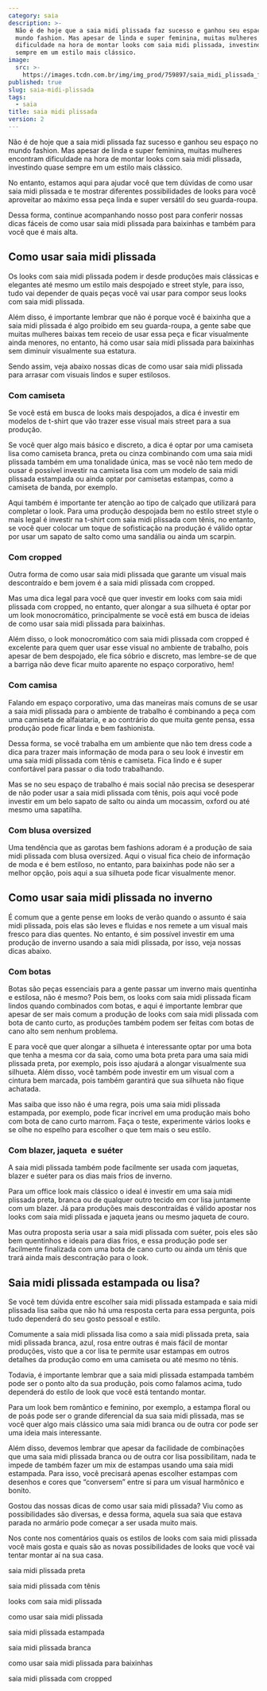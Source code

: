 ```yaml
---
category: saia
description: >-
  Não é de hoje que a saia midi plissada faz sucesso e ganhou seu espaço no
  mundo fashion. Mas apesar de linda e super feminina, muitas mulheres encontram
  dificuldade na hora de montar looks com saia midi plissada, investindo quase
  sempre em um estilo mais clássico.
image:
  src: >-
    https://images.tcdn.com.br/img/img_prod/759897/saia_midi_plissada_floral_azul_5074513_1_20200912013502.jpg
published: true
slug: saia-midi-plissada
tags:
  - saia
title: saia midi plissada
version: 2
---
```

Não é de hoje que a saia midi plissada faz sucesso e ganhou seu espaço no mundo fashion. Mas apesar de linda e super feminina, muitas mulheres encontram dificuldade na hora de montar looks com saia midi plissada, investindo quase sempre em um estilo mais clássico.

No entanto, estamos aqui para ajudar você que tem dúvidas de como usar saia midi plissada e te mostrar diferentes possibilidades de looks para você aproveitar ao máximo essa peça linda e super versátil do seu guarda-roupa.

Dessa forma, continue acompanhando nosso post para conferir nossas dicas fáceis de como usar saia midi plissada para baixinhas e também para você que é mais alta.

## Como usar saia midi plissada

Os looks com saia midi plissada podem ir desde produções mais clássicas e elegantes até mesmo um estilo mais despojado e street style, para isso, tudo vai depender de quais peças você vai usar para compor seus looks com saia midi plissada.

Além disso, é importante lembrar que não é porque você é baixinha que a saia midi plissada é algo proibido em seu guarda-roupa, a gente sabe que muitas mulheres baixas tem receio de usar essa peça e ficar visualmente ainda menores, no entanto, há como usar saia midi plissada para baixinhas sem diminuir visualmente sua estatura.

Sendo assim, veja abaixo nossas dicas de como usar saia midi plissada para arrasar com visuais lindos e super estilosos.

### Com camiseta

Se você está em busca de looks mais despojados, a dica é investir em modelos de t-shirt que vão trazer esse visual mais street para a sua produção.

Se você quer algo mais básico e discreto, a dica é optar por uma camiseta lisa como camiseta branca, preta ou cinza combinando com uma saia midi plissada também em uma tonalidade única, mas se você não tem medo de ousar é possível investir na camiseta lisa com um modelo de saia midi plissada estampada ou ainda optar por camisetas estampas, como a camiseta de banda, por exemplo.

Aqui também é importante ter atenção ao tipo de calçado que utilizará para completar o look. Para uma produção despojada bem no estilo street style o mais legal é investir na t-shirt com saia midi plissada com tênis, no entanto, se você quer colocar um toque de sofisticação na produção é válido optar por usar um sapato de salto como uma sandália ou ainda um scarpin.

### Com cropped

Outra forma de como usar saia midi plissada que garante um visual mais descontraído e bem jovem é a saia midi plissada com cropped.

Mas uma dica legal para você que quer investir em looks com saia midi plissada com cropped, no entanto, quer alongar a sua silhueta é optar por um look monocromático, principalmente se você está em busca de ideias de como usar saia midi plissada para baixinhas.

Além disso, o look monocromático com saia midi plissada com cropped é excelente para quem quer usar esse visual no ambiente de trabalho, pois apesar de bem despojado, ele fica sóbrio e discreto, mas lembre-se de que a barriga não deve ficar muito aparente no espaço corporativo, hem!

### Com camisa

Falando em espaço corporativo, uma das maneiras mais comuns de se usar a saia midi plissada para o ambiente de trabalho é combinando a peça com uma camiseta de alfaiataria, e ao contrário do que muita gente pensa, essa produção pode ficar linda e bem fashionista.

Dessa forma, se você trabalha em um ambiente que não tem dress code a dica para trazer mais informação de moda para o seu look é investir em uma saia midi plissada com tênis e camiseta. Fica lindo e é super confortável para passar o dia todo trabalhando.

Mas se no seu espaço de trabalho é mais social não precisa se desesperar de não poder usar a saia midi plissada com tênis, pois aqui você pode investir em um belo sapato de salto ou ainda um mocassim, oxford ou até mesmo uma sapatilha.

### Com blusa oversized

Uma tendência que as garotas bem fashions adoram é a produção de saia midi plissada com blusa oversized. Aqui o visual fica cheio de informação de moda e é bem estiloso, no entanto, para baixinhas pode não ser a melhor opção, pois aqui a sua silhueta pode ficar visualmente menor.

## Como usar saia midi plissada no inverno

É comum que a gente pense em looks de verão quando o assunto é saia midi plissada, pois elas são leves e fluidas e nos remete a um visual mais fresco para dias quentes. No entanto, é sim possível investir em uma produção de inverno usando a saia midi plissada, por isso, veja nossas dicas abaixo.

### Com botas

Botas são peças essenciais para a gente passar um inverno mais quentinha e estilosa, não é mesmo? Pois bem, os looks com saia midi plissada ficam lindos quando combinados com botas, e aqui é importante lembrar que apesar de ser mais comum a produção de looks com saia midi plissada com bota de canto curto, as produções também podem ser feitas com botas de cano alto sem nenhum problema.

E para você que quer alongar a silhueta é interessante optar por uma bota que tenha a mesma cor da saia, como uma bota preta para uma saia midi plissada preta, por exemplo, pois isso ajudará a alongar visualmente sua silhueta. Além disso, você também pode investir em um visual com a cintura bem marcada, pois também garantirá que sua silhueta não fique achatada.

Mas saiba que isso não é uma regra, pois uma saia midi plissada estampada, por exemplo, pode ficar incrível em uma produção mais boho com bota de cano curto marrom. Faça o teste, experimente vários looks e se olhe no espelho para escolher o que tem mais o seu estilo.

### Com blazer, jaqueta  e suéter

A saia midi plissada também pode facilmente ser usada com jaquetas, blazer e suéter para os dias mais frios de inverno.

Para um office look mais clássico o ideal é investir em uma saia midi plissada preta, branca ou de qualquer outro tecido em cor lisa juntamente com um blazer. Já para produções mais descontraídas é válido apostar nos looks com saia midi plissada e jaqueta jeans ou mesmo jaqueta de couro.

Mas outra proposta seria usar a saia midi plissada com suéter, pois eles são bem quentinhos e ideais para dias frios, e essa produção pode ser facilmente finalizada com uma bota de cano curto ou ainda um tênis que trará ainda mais descontração para o look.

## Saia midi plissada estampada ou lisa?

Se você tem dúvida entre escolher saia midi plissada estampada e saia midi plissada lisa saiba que não há uma resposta certa para essa pergunta, pois tudo dependerá do seu gosto pessoal e estilo.

Comumente a saia midi plissada lisa como a saia midi plissada preta, saia midi plissada branca, azul, rosa entre outras é mais fácil de montar produções, visto que a cor lisa te permite usar estampas em outros detalhes da produção como em uma camiseta ou até mesmo no tênis.

Todavia, é importante lembrar que a saia midi plissada estampada também pode ser o ponto alto da sua produção, pois como falamos acima, tudo dependerá do estilo de look que você está tentando montar.

Para um look bem romântico e feminino, por exemplo, a estampa floral ou de poás pode ser o grande diferencial da sua saia midi plissada, mas se você quer algo mais clássico uma saia midi branca ou de outra cor pode ser uma ideia mais interessante.

Além disso, devemos lembrar que apesar da facilidade de combinações que uma saia midi plissada branca ou de outra cor lisa possibilitam, nada te impede de também fazer um mix de estampas usando uma saia midi estampada. Para isso, você precisará apenas escolher estampas com desenhos e cores que “conversem” entre si para um visual harmônico e bonito.

Gostou das nossas dicas de como usar saia midi plissada? Viu como as possibilidades são diversas, e dessa forma, aquela sua saia que estava parada no armário pode começar a ser usada muito mais.

Nos conte nos comentários quais os estilos de looks com saia midi plissada você mais gosta e quais são as novas possibilidades de looks que você vai tentar montar aí na sua casa.

saia midi plissada preta

saia midi plissada com tênis

looks com saia midi plissada

como usar saia midi plissada

saia midi plissada estampada

saia midi plissada branca

como usar saia midi plissada para baixinhas

saia midi plissada com cropped
